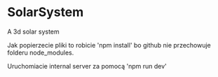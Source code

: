# SolarSystem
A 3d solar system 

Jak popierzecie pliki to robicie 'npm install' bo github nie przechowuje folderu node_modules.

Uruchomiacie internal server za pomocą 'npm run dev'
